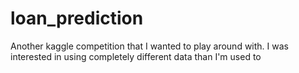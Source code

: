 # loan_prediction
Another kaggle competition that I wanted to play around with. I was interested in using completely different data than I'm used to 
